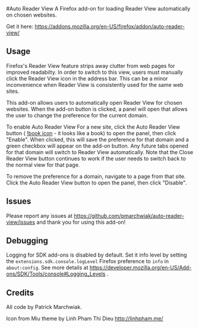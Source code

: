 #Auto Reader View
A Firefox add-on for loading Reader View automatically on chosen websites.

Get it here: https://addons.mozilla.org/en-US/firefox/addon/auto-reader-view/

## Usage
Firefox's Reader View feature strips away clutter from web pages for improved readabilty. In order to switch to this view, users must manually click the Reader View icon in the address bar. This can be a minor inconvenience when Reader View is consistently used for the same web sites.

This add-on allows users to automatically open Reader View for chosen websites. When the add-on button is clicked, a panel will open that allows the user to change the preference for the current domain.

To enable Auto Reader View For a new site, click the Auto Reader View button ( [!book icon](https://raw.githubusercontent.com/pmarchwiak/auto-reader-view/master/auto-reader-view/data/miu-book-icon-32.png) - it looks like a book) to open the panel, then click "Enable". When clicked, this will save the preference for that domain and a green checkbox will appear on the add-on button. Any future tabs opened for that domain will switch to Reader View automatically. Note that the Close Reader View button continues to work if the user needs to switch back to the normal view for that page.

To remove the preference for a domain, navigate to a page from that site. Click the Auto Reader View button to open the panel, then click "Disable".

## Issues

Please report any issues at https://github.com/pmarchwiak/auto-reader-view/issues and thank you for using this add-on!

## Debugging
Logging for SDK add-ons is disabled by default. Set it info level by setting the `extensions.sdk.console.logLevel` Firefox preference to `info` in `about:config`. See more details at https://developer.mozilla.org/en-US/Add-ons/SDK/Tools/console#Logging_Levels .

## Credits
All code by Patrick Marchwiak.

Icon from Miu theme by Linh Pham Thi Dieu
http://linhpham.me/
